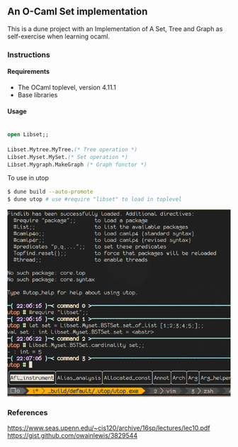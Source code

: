 ## An O-Caml Set implementation

This is a dune project with an Implementation of A Set, Tree and Graph as self-exercise
when learning ocaml.

### Instructions

#### Requirements

- The OCaml toplevel, version 4.11.1
- Base libraries

#### Usage

```ocaml

open Libset;;

Libset.Mytree.MyTree.(* Tree operation *)
Libset.Myset.MySet.(* Set operation *)
Libset.Mygraph.MakeGraph (* Graph functor *)

```

To use in utop

```bash
$ dune build --auto-promote
$ dune utop # use #require "libset" to load in toplevel
```

![Utop Shell](./duneutop.png)


### References

<https://www.seas.upenn.edu/~cis120/archive/16sp/lectures/lec10.pdf>
<https://gist.github.com/owainlewis/3829544>

